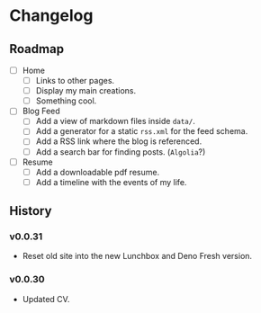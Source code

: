 # Changelog

## Roadmap

- [ ] Home
  - [ ] Links to other pages.
  - [ ] Display my main creations.
  - [ ] Something cool.

- [ ] Blog Feed
  - [ ] Add a view of markdown files inside `data/`.
  - [ ] Add a generator for a static `rss.xml` for the feed schema.
  - [ ] Add a RSS link where the blog is referenced.
  - [ ] Add a search bar for finding posts. (`Algolia`?)

- [ ] Resume
  - [ ] Add a downloadable pdf resume.
  - [ ] Add a timeline with the events of my life.

## History

### v0.0.31

- Reset old site into the new Lunchbox and Deno Fresh version.

### v0.0.30

- Updated CV.